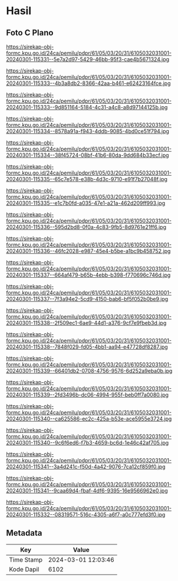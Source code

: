 # Hasil

## Foto C Plano

https://sirekap-obj-formc.kpu.go.id/24ca/pemilu/pdpr/61/05/03/20/31/6105032031001-20240301-115331--5e7a2d97-5429-46bb-95f3-cae4b5671324.jpg

https://sirekap-obj-formc.kpu.go.id/24ca/pemilu/pdpr/61/05/03/20/31/6105032031001-20240301-115333--4b3a8db2-8366-42aa-b461-e62423164fce.jpg

https://sirekap-obj-formc.kpu.go.id/24ca/pemilu/pdpr/61/05/03/20/31/6105032031001-20240301-115333--9d851164-5184-4c31-a4c8-a8d97144125b.jpg

https://sirekap-obj-formc.kpu.go.id/24ca/pemilu/pdpr/61/05/03/20/31/6105032031001-20240301-115334--8578a91a-f943-4ddb-9085-4bd0ce51f794.jpg

https://sirekap-obj-formc.kpu.go.id/24ca/pemilu/pdpr/61/05/03/20/31/6105032031001-20240301-115334--38f45724-08bf-41b6-80da-9dd684b33ecf.jpg

https://sirekap-obj-formc.kpu.go.id/24ca/pemilu/pdpr/61/05/03/20/31/6105032031001-20240301-115335--65c7e578-e38b-4d3c-9710-e91f7b27048f.jpg

https://sirekap-obj-formc.kpu.go.id/24ca/pemilu/pdpr/61/05/03/20/31/6105032031001-20240301-115335--e1c7b0fd-a035-47e1-a21a-462d209ff993.jpg

https://sirekap-obj-formc.kpu.go.id/24ca/pemilu/pdpr/61/05/03/20/31/6105032031001-20240301-115336--595d2bd8-0f0a-4c83-9fb5-8d9761e21ff6.jpg

https://sirekap-obj-formc.kpu.go.id/24ca/pemilu/pdpr/61/05/03/20/31/6105032031001-20240301-115336--46fc2028-e987-45e4-b5be-a1bc9b458752.jpg

https://sirekap-obj-formc.kpu.go.id/24ca/pemilu/pdpr/61/05/03/20/31/6105032031001-20240301-115337--664af479-b65b-4ebb-b398-f770696c746d.jpg

https://sirekap-obj-formc.kpu.go.id/24ca/pemilu/pdpr/61/05/03/20/31/6105032031001-20240301-115337--7f3a94e2-5cd9-4150-bab6-bf5f052b0be9.jpg

https://sirekap-obj-formc.kpu.go.id/24ca/pemilu/pdpr/61/05/03/20/31/6105032031001-20240301-115338--2f509ec1-6ae9-44d1-a376-9cf7e9fbeb3d.jpg

https://sirekap-obj-formc.kpu.go.id/24ca/pemilu/pdpr/61/05/03/20/31/6105032031001-20240301-115338--7848f029-fd05-4bb1-aa94-e47728df8287.jpg

https://sirekap-obj-formc.kpu.go.id/24ca/pemilu/pdpr/61/05/03/20/31/6105032031001-20240301-115339--66401db2-0708-4756-9576-6d252a9eba0b.jpg

https://sirekap-obj-formc.kpu.go.id/24ca/pemilu/pdpr/61/05/03/20/31/6105032031001-20240301-115339--2fd3496b-dc06-4994-955f-beb0ff7a0080.jpg

https://sirekap-obj-formc.kpu.go.id/24ca/pemilu/pdpr/61/05/03/20/31/6105032031001-20240301-115340--ca625586-ec2c-425a-b53e-ace5955e3724.jpg

https://sirekap-obj-formc.kpu.go.id/24ca/pemilu/pdpr/61/05/03/20/31/6105032031001-20240301-115340--9c6f6ed6-f7b3-4659-bc6d-1e46c42af705.jpg

https://sirekap-obj-formc.kpu.go.id/24ca/pemilu/pdpr/61/05/03/20/31/6105032031001-20240301-115341--3a4d241c-f50d-4a42-9076-7ca12cf859f0.jpg

https://sirekap-obj-formc.kpu.go.id/24ca/pemilu/pdpr/61/05/03/20/31/6105032031001-20240301-115341--9caa69d4-fbaf-4df6-9395-16e9566962e0.jpg

https://sirekap-obj-formc.kpu.go.id/24ca/pemilu/pdpr/61/05/03/20/31/6105032031001-20240301-115332--08319571-516c-4305-a6f7-a0c777efd3f0.jpg


## Metadata

| Key        | Value               |
| ---------- | ------------------- |
| Time Stamp | 2024-03-01 12:03:46 |
| Kode Dapil | 6102                |



